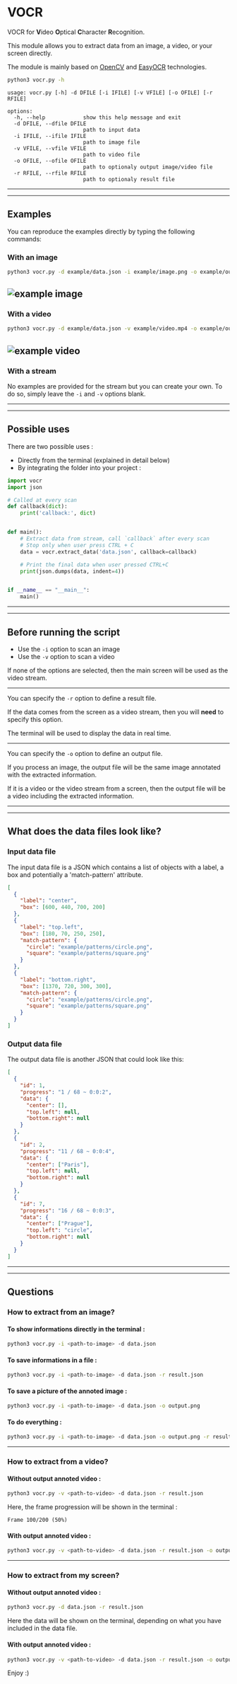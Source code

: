 # VOCR

VOCR for **V**ideo **O**ptical **C**haracter **R**ecognition.

This module allows you to extract data from an image, a video, or your screen directly.

The module is mainly based on [OpenCV](https://github.com/opencv/opencv-python) and [EasyOCR](https://github.com/JaidedAI/EasyOCR) technologies.

```sh
python3 vocr.py -h
```

```
usage: vocr.py [-h] -d DFILE [-i IFILE] [-v VFILE] [-o OFILE] [-r RFILE]

options:
  -h, --help            show this help message and exit
  -d DFILE, --dfile DFILE
                        path to input data
  -i IFILE, --ifile IFILE
                        path to image file
  -v VFILE, --vfile VFILE
                        path to video file
  -o OFILE, --ofile OFILE
                        path to optionaly output image/video file
  -r RFILE, --rfile RFILE
                        path to optionaly result file
```

---

---

## Examples

You can reproduce the examples directly by typing the following commands:

### With an image

```sh
python3 vocr.py -d example/data.json -i example/image.png -o example/output/image.png
```

## <img src="example/output/image.png" alt="example image">

### With a video

```sh
python3 vocr.py -d example/data.json -v example/video.mp4 -o example/output/video.avi -r example/output/result.json
```

## <img src="example/output/video.gif" alt="example video">

### With a stream

No examples are provided for the stream but you can create your own. To do so, simply leave the `-i` and `-v` options blank.

---

---

## Possible uses

There are two possible uses :

- Directly from the terminal (explained in detail below)
- By integrating the folder into your project :

```python
import vocr
import json

# Called at every scan
def callback(dict):
    print('callback:', dict)


def main():
    # Extract data from stream, call `callback` after every scan
    # Stop only when user press CTRL + C
    data = vocr.extract_data('data.json', callback=callback)

    # Print the final data when user pressed CTRL+C
    print(json.dumps(data, indent=4))


if __name__ == "__main__":
    main()
```

---

---

## Before running the script

- Use the `-i` option to scan an image
- Use the `-v` option to scan a video

If none of the options are selected, then the main screen will be used as the video stream.

---

You can specify the `-r` option to define a result file.

If the data comes from the screen as a video stream, then you will **need** to specify this option.

The terminal will be used to display the data in real time.

---

You can specify the `-o` option to define an output file.

If you process an image, the output file will be the same image annotated with the extracted information.

If it is a video or the video stream from a screen, then the output file will be a video including the extracted information.

---

---

## What does the data files look like?

### Input data file

The input data file is a JSON which contains a list of objects with a label, a box and potentially a 'match-pattern' attribute.

```json
[
  {
    "label": "center",
    "box": [600, 440, 700, 200]
  },
  {
    "label": "top.left",
    "box": [180, 70, 250, 250],
    "match-pattern": {
      "circle": "example/patterns/circle.png",
      "square": "example/patterns/square.png"
    }
  },
  {
    "label": "bottom.right",
    "box": [1370, 720, 300, 300],
    "match-pattern": {
      "circle": "example/patterns/circle.png",
      "square": "example/patterns/square.png"
    }
  }
]
```

### Output data file

The output data file is another JSON that could look like this:

```json
[
  {
    "id": 1,
    "progress": "1 / 68 ~ 0:0:2",
    "data": {
      "center": [],
      "top.left": null,
      "bottom.right": null
    }
  },
  {
    "id": 2,
    "progress": "11 / 68 ~ 0:0:4",
    "data": {
      "center": ["Paris"],
      "top.left": null,
      "bottom.right": null
    }
  },
  {
    "id": 7,
    "progress": "16 / 68 ~ 0:0:3",
    "data": {
      "center": ["Prague"],
      "top.left": "circle",
      "bottom.right": null
    }
  }
]
```

---

---

## Questions

### How to extract from an image?

#### To show informations directly in the terminal :

```sh
python3 vocr.py -i <path-to-image> -d data.json
```

#### To save informations in a file :

```sh
python3 vocr.py -i <path-to-image> -d data.json -r result.json
```

#### To save a picture of the annoted image :

```sh
python3 vocr.py -i <path-to-image> -d data.json -o output.png
```

#### To do everything :

```sh
python3 vocr.py -i <path-to-image> -d data.json -o output.png -r result.json
```

---

### How to extract from a video?

#### Without output annoted video :

```sh
python3 vocr.py -v <path-to-video> -d data.json -r result.json
```

Here, the frame progression will be shown in the terminal :

```
Frame 100/200 (50%)
```

#### With output annoted video :

```sh
python3 vocr.py -v <path-to-video> -d data.json -r result.json -o output.avi
```

---

### How to extract from my screen?

#### Without output annoted video :

```sh
python3 vocr.py -d data.json -r result.json
```

Here the data will be shown on the terminal, depending on what you have included in the data file.

#### With output annoted video :

```sh
python3 vocr.py -v <path-to-video> -d data.json -r result.json -o output.avi
```

Enjoy :)
